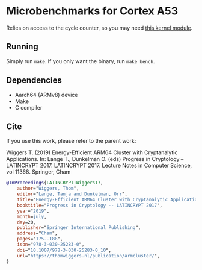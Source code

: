 Microbenchmarks for Cortex A53
==============================

Relies on access to the cycle counter, so you may need [this kernel module][enable_arm_pmu].


[enable_arm_pmu]: https://github.com/rdolbeau/enable_arm_pmu

Running
-------

Simply run `make`.
If you only want the binary, run `make bench`.

Dependencies
------------

* Aarch64 (ARMv8) device
* Make
* C compiler

Cite
----

If you use this work, please refer to the parent work:

Wiggers T. (2019) Energy-Efficient ARM64 Cluster with Cryptanalytic Applications. In: Lange T., Dunkelman O. (eds) Progress in Cryptology – LATINCRYPT 2017. LATINCRYPT 2017. Lecture Notes in Computer Science, vol 11368. Springer, Cham

```bibtex
@InProceedings{LATINCRYPT:Wiggers17,
    author="Wiggers, Thom",
    editor="Lange, Tanja and Dunkelman, Orr",
    title="Energy-Efficient ARM64 Cluster with Cryptanalytic Applications",
    booktitle="Progress in Cryptology -- LATINCRYPT 2017",
    year="2019",
    month=july,
    day=20,
    publisher="Springer International Publishing",
    address="Cham",
    pages="175--188",
    isbn="978-3-030-25283-0",
    doi="10.1007/978-3-030-25283-0_10",
    url="https://thomwiggers.nl/publication/armcluster/",
}
```
